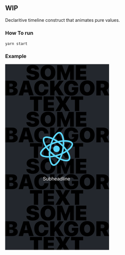 ## WIP

Declaritive timeline construct that animates pure values.

### How To run

```
yarn start
```

### Example

![](github_assets/exaple_1.gif)
